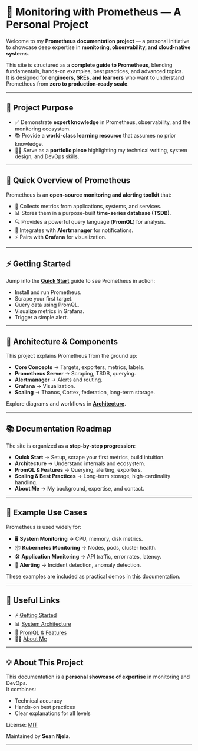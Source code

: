 # 🚀 Monitoring with Prometheus — A Personal Project

Welcome to my **Prometheus documentation project** — a personal initiative to showcase deep expertise in **monitoring, observability, and cloud-native systems**.  

This site is structured as a **complete guide to Prometheus**, blending fundamentals, hands-on examples, best practices, and advanced topics.  
It is designed for **engineers, SREs, and learners** who want to understand Prometheus from **zero to production-ready scale**.  

---

## 🎯 Project Purpose

- ✅ Demonstrate **expert knowledge** in Prometheus, observability, and the monitoring ecosystem.  
- 📚 Provide a **world-class learning resource** that assumes no prior knowledge.  
- 🧑‍💼 Serve as a **portfolio piece** highlighting my technical writing, system design, and DevOps skills.  

---

## 🧭 Quick Overview of Prometheus

Prometheus is an **open-source monitoring and alerting toolkit** that:  
- 🔧 Collects metrics from applications, systems, and services.  
- 📊 Stores them in a purpose-built **time-series database (TSDB)**.  
- 🔍 Provides a powerful query language (**PromQL**) for analysis.  
- 🔔 Integrates with **Alertmanager** for notifications.  
- ⚡ Pairs with **Grafana** for visualization.  

---

## ⚡ Getting Started

Jump into the **[Quick Start](0-quickstart/1-getting-started.md)** guide to see Prometheus in action:
- Install and run Prometheus.  
- Scrape your first target.  
- Query data using PromQL.  
- Visualize metrics in Grafana.  
- Trigger a simple alert.  

---

## 📐 Architecture & Components

This project explains Prometheus from the ground up:

- **Core Concepts** → Targets, exporters, metrics, labels.  
- **Prometheus Server** → Scraping, TSDB, querying.  
- **Alertmanager** → Alerts and routing.  
- **Grafana** → Visualization.  
- **Scaling** → Thanos, Cortex, federation, long-term storage.  

Explore diagrams and workflows in **[Architecture](1-architecture/0-overview.md)**.

---

## 📚 Documentation Roadmap

The site is organized as a **step-by-step progression**:

* **Quick Start** → Setup, scrape your first metrics, build intuition.  
* **Architecture** → Understand internals and ecosystem.  
* **PromQL & Features** → Querying, alerting, exporters.  
* **Scaling & Best Practices** → Long-term storage, high-cardinality handling.  
* **About Me** → My background, expertise, and contact.  

---

## 🧪 Example Use Cases

Prometheus is used widely for:  

* 🖥️ **System Monitoring** → CPU, memory, disk metrics.  
* 📦 **Kubernetes Monitoring** → Nodes, pods, cluster health.  
* 🛠️ **Application Monitoring** → API traffic, error rates, latency.  
* 🔔 **Alerting** → Incident detection, anomaly detection.  

These examples are included as practical demos in this documentation.

---

## 🔗 Useful Links

* ⚡ [Getting Started](0-quickstart/1-getting-started.md)  
* 📊 [System Architecture](1-architecture/0-overview.md)  
* 📝 [PromQL & Features](2-project/0-topic1.md)  
* 🧑‍💼 [About Me](4-about/0-about.md)  

---

## 💡 About This Project

This documentation is a **personal showcase of expertise** in monitoring and DevOps.  
It combines:

- Technical accuracy  
- Hands-on best practices  
- Clear explanations for all levels  

License: [MIT](https://github.com/sean-njela/demo_monitoring/blob/main/LICENSE)  

Maintained by **Sean Njela**.  

---
